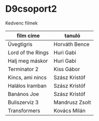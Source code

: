 # D9csoport2


Kedvenc filmek

| film címe | tanuló |
| --------- | ------ |
| Üvegtigris | Horváth Bence |
| Lord of the Rings | Huri Gabi |
| Halj meg máskor | Huri Gabi |
| Terminator 2 | Kiss Gábor |
| Kincs, ami nincs | Szász Kristóf |
| Halálos Iramban | Szász Kristóf |
| Banános Joe | Szász Kristóf |
| Buliszervíz 3 | Mandrusz Zsolt |
| Transformers | Kovács Milán |